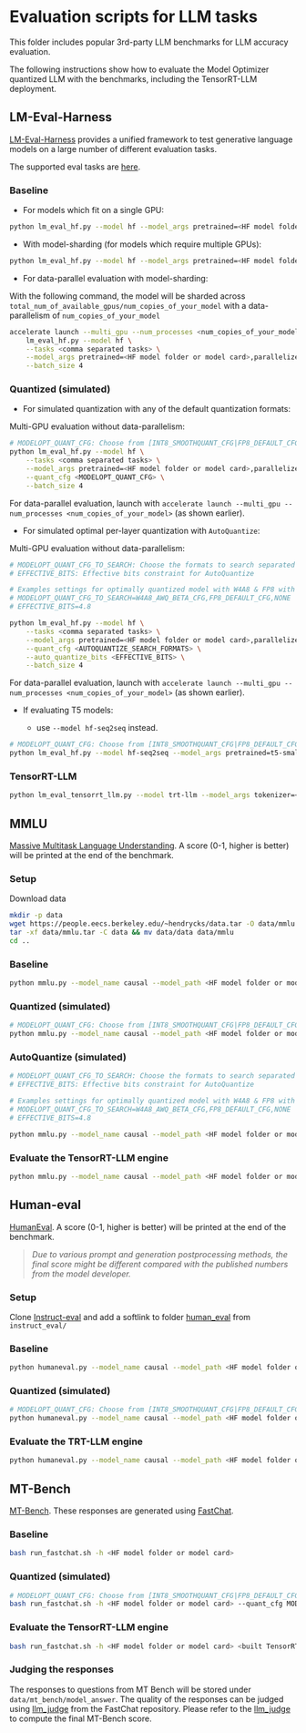 # Evaluation scripts for LLM tasks

This folder includes popular 3rd-party LLM benchmarks for LLM accuracy evaluation.

The following instructions show how to evaluate the Model Optimizer quantized LLM with the benchmarks, including the TensorRT-LLM deployment.

## LM-Eval-Harness

[LM-Eval-Harness](https://github.com/EleutherAI/lm-evaluation-harness) provides a unified framework to test generative language models on a large number of different evaluation tasks.

The supported eval tasks are [here](https://github.com/EleutherAI/lm-evaluation-harness/tree/main/lm_eval/tasks).

### Baseline

- For models which fit on a single GPU:

```sh
python lm_eval_hf.py --model hf --model_args pretrained=<HF model folder or model card> --tasks <comma separated tasks> --batch_size 4
```

- With model-sharding (for models which require multiple GPUs):

```sh
python lm_eval_hf.py --model hf --model_args pretrained=<HF model folder or model card>,parallelize=True --tasks <comma separated tasks> --batch_size 4
```

- For data-parallel evaluation with model-sharding:

With the following command, the model will be sharded across `total_num_of_available_gpus/num_copies_of_your_model` with a data-parallelism of `num_copies_of_your_model`

```sh
accelerate launch --multi_gpu --num_processes <num_copies_of_your_model> \
    lm_eval_hf.py --model hf \
    --tasks <comma separated tasks> \
    --model_args pretrained=<HF model folder or model card>,parallelize=True \
    --batch_size 4
```

### Quantized (simulated)

- For simulated quantization with any of the default quantization formats:

Multi-GPU evaluation without data-parallelism:

```sh
# MODELOPT_QUANT_CFG: Choose from [INT8_SMOOTHQUANT_CFG|FP8_DEFAULT_CFG|INT4_AWQ_CFG|W4A8_AWQ_BETA_CFG]
python lm_eval_hf.py --model hf \
    --tasks <comma separated tasks> \
    --model_args pretrained=<HF model folder or model card>,parallelize=True \
    --quant_cfg <MODELOPT_QUANT_CFG> \
    --batch_size 4
```

For data-parallel evaluation, launch with `accelerate launch --multi_gpu --num_processes <num_copies_of_your_model>` (as shown earlier).

- For simulated optimal per-layer quantization with `AutoQuantize`:

Multi-GPU evaluation without data-parallelism:

```sh
# MODELOPT_QUANT_CFG_TO_SEARCH: Choose the formats to search separated by commas from [W4A8_AWQ_BETA_CFG,FP8_DEFAULT_CFG,NONE]
# EFFECTIVE_BITS: Effective bits constraint for AutoQuantize

# Examples settings for optimally quantized model with W4A8 & FP8 with effective bits to 4.8:
# MODELOPT_QUANT_CFG_TO_SEARCH=W4A8_AWQ_BETA_CFG,FP8_DEFAULT_CFG,NONE
# EFFECTIVE_BITS=4.8

python lm_eval_hf.py --model hf \
    --tasks <comma separated tasks> \
    --model_args pretrained=<HF model folder or model card>,parallelize=True \
    --quant_cfg <AUTOQUANTIZE_SEARCH_FORMATS> \
    --auto_quantize_bits <EFFECTIVE_BITS> \
    --batch_size 4
```

For data-parallel evaluation, launch with `accelerate launch --multi_gpu --num_processes <num_copies_of_your_model>` (as shown earlier).

- If evaluating T5 models:

  - use `--model hf-seq2seq` instead.

```sh
# MODELOPT_QUANT_CFG: Choose from [INT8_SMOOTHQUANT_CFG|FP8_DEFAULT_CFG|INT4_AWQ_CFG|W4A8_AWQ_BETA_CFG]
python lm_eval_hf.py --model hf-seq2seq --model_args pretrained=t5-small --quant_cfg=<MODELOPT_QUANT_CFG> --tasks <comma separated tasks> --batch_size 4
```

### TensorRT-LLM

```sh
python lm_eval_tensorrt_llm.py --model trt-llm --model_args tokenizer=<HF model folder>,engine_dir=<TRT LLM engine dir> --tasks <comma separated tasks> --batch_size <engine batch size>
```

## MMLU

[Massive Multitask Language Understanding](https://arxiv.org/abs/2009.03300). A score (0-1, higher is better) will be printed at the end of the benchmark.

### Setup

Download data

```bash
mkdir -p data
wget https://people.eecs.berkeley.edu/~hendrycks/data.tar -O data/mmlu.tar
tar -xf data/mmlu.tar -C data && mv data/data data/mmlu
cd ..
```

### Baseline

```bash
python mmlu.py --model_name causal --model_path <HF model folder or model card>
```

### Quantized (simulated)

```bash
# MODELOPT_QUANT_CFG: Choose from [INT8_SMOOTHQUANT_CFG|FP8_DEFAULT_CFG|INT4_AWQ_CFG|W4A8_AWQ_BETA_CFG]
python mmlu.py --model_name causal --model_path <HF model folder or model card> --quant_cfg MODELOPT_QUANT_CFG
```

### AutoQuantize (simulated)

```bash
# MODELOPT_QUANT_CFG_TO_SEARCH: Choose the formats to search separated by commas from [W4A8_AWQ_BETA_CFG,FP8_DEFAULT_CFG,NONE]
# EFFECTIVE_BITS: Effective bits constraint for AutoQuantize

# Examples settings for optimally quantized model with W4A8 & FP8 with effective bits to 4.8:
# MODELOPT_QUANT_CFG_TO_SEARCH=W4A8_AWQ_BETA_CFG,FP8_DEFAULT_CFG,NONE
# EFFECTIVE_BITS=4.8

python mmlu.py --model_name causal --model_path <HF model folder or model card> --quant_cfg $MODELOPT_QUANT_CFG_TO_SEARCH --auto_quantize_bits $EFFECTIVE_BITS --batch_size 4
```

### Evaluate the TensorRT-LLM engine

```bash
python mmlu.py --model_name causal --model_path <HF model folder or model card> --engine_dir <built TensorRT-LLM folder>
```

## Human-eval

[HumanEval](https://arxiv.org/abs/2107.03374). A score (0-1, higher is better) will be printed at the end of the benchmark.

> *Due to various prompt and generation postprocessing methods, the final score might be different compared with the published numbers from the model developer.*

### Setup

Clone [Instruct-eval](https://github.com/declare-lab/instruct-eval/tree/main) and add a softlink to folder [human_eval](https://github.com/declare-lab/instruct-eval/tree/main/human_eval) from `instruct_eval/`

### Baseline

```sh
python humaneval.py --model_name causal --model_path <HF model folder or model card> --n_sample 1
```

### Quantized (simulated)

```sh
# MODELOPT_QUANT_CFG: Choose from [INT8_SMOOTHQUANT_CFG|FP8_DEFAULT_CFG|INT4_AWQ_CFG|W4A8_AWQ_BETA_CFG]
python humaneval.py --model_name causal --model_path <HF model folder or model card> --n_sample 1 --quant_cfg MODELOPT_QUANT_CFG
```

### Evaluate the TRT-LLM engine

```sh
python humaneval.py --model_name causal --model_path <HF model folder or model card> --engine_dir <built TensorRT-LLM folder> --n_sample 1
```

## MT-Bench

[MT-Bench](https://arxiv.org/abs/2306.05685). These responses are generated using [FastChat](https://github.com/lm-sys/FastChat).

### Baseline

```bash
bash run_fastchat.sh -h <HF model folder or model card>
```

### Quantized (simulated)

```bash
# MODELOPT_QUANT_CFG: Choose from [INT8_SMOOTHQUANT_CFG|FP8_DEFAULT_CFG|INT4_AWQ_CFG|W4A8_AWQ_BETA_CFG]
bash run_fastchat.sh -h <HF model folder or model card> --quant_cfg MODELOPT_QUANT_CFG
```

### Evaluate the TensorRT-LLM engine

```bash
bash run_fastchat.sh -h <HF model folder or model card> <built TensorRT-LLM folder>
```

### Judging the responses

The responses to questions from MT Bench will be stored under `data/mt_bench/model_answer`.
The quality of the responses can be judged using [llm_judge](https://github.com/lm-sys/FastChat/tree/main/fastchat/llm_judge) from the FastChat repository. Please refer to the [llm_judge](https://github.com/lm-sys/FastChat/tree/main/fastchat/llm_judge) to compute the final MT-Bench score.
